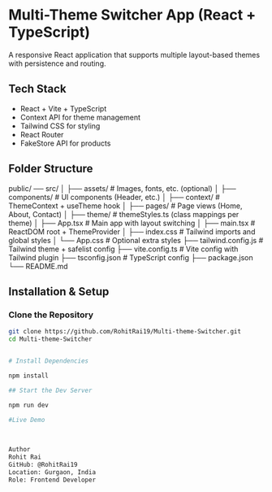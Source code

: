 # Multi-Theme Switcher App (React + TypeScript)

A responsive React application that supports multiple layout-based themes with persistence and routing.

## Tech Stack

- React + Vite + TypeScript
- Context API for theme management
- Tailwind CSS for styling
- React Router
- FakeStore API for products

## Folder Structure
 public/
── src/
│ ├── assets/ # Images, fonts, etc. (optional)
│ ├── components/ # UI components (Header, etc.)
│ ├── context/ # ThemeContext + useTheme hook
│ ├── pages/ # Page views (Home, About, Contact)
│ ├── theme/ # themeStyles.ts (class mappings per theme)
│ ├── App.tsx # Main app with layout switching
│ ├── main.tsx # ReactDOM root + ThemeProvider
│ ├── index.css # Tailwind imports and global styles
│ └── App.css # Optional extra styles
├── tailwind.config.js # Tailwind theme + safelist config
├── vite.config.ts # Vite config with Tailwind plugin
├── tsconfig.json # TypeScript config
├── package.json
└── README.md



##  Installation & Setup

###  Clone the Repository

```bash
git clone https://github.com/RohitRai19/Multi-theme-Switcher.git
cd Multi-theme-Switcher


# Install Dependencies

npm install

## Start the Dev Server

npm run dev

#Live Demo

 
 
Author
Rohit Rai
GitHub: @RohitRai19
Location: Gurgaon, India
Role: Frontend Developer
